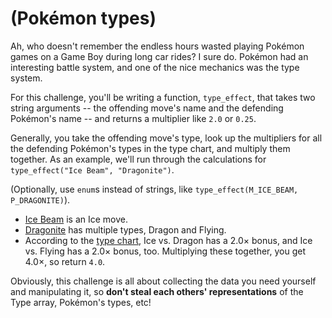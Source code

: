 # (Pokémon types)
<div class="md"><p>Ah, who doesn't remember the endless hours wasted playing Pokémon games on a Game Boy during long car rides? I sure do. Pokémon had an interesting battle system, and one of the nice mechanics was the type system.</p>
<p>For this challenge, you'll be writing a function, <code>type_effect</code>, that takes two string arguments -- the offending move's name and the defending Pokémon's name -- and returns a multiplier like <code>2.0</code> or <code>0.25</code>.</p>
<p>Generally, you take the offending move's type, look up the multipliers for all the defending Pokémon's types in the type chart, and multiply them together. As an example, we'll run through the calculations for <code>type_effect("Ice Beam", "Dragonite")</code>.</p>
<p>(Optionally, use <code>enum</code>s instead of strings, like <code>type_effect(M_ICE_BEAM, P_DRAGONITE)</code>).</p>
<ul>
<li><a href="http://bulbapedia.bulbagarden.net/wiki/Ice_Beam_(move)">Ice Beam</a> is an Ice move.</li>
<li><a href="http://bulbapedia.bulbagarden.net/wiki/Dragonite_(Pok%C3%A9mon)">Dragonite</a> has multiple types, Dragon and Flying.</li>
<li>According to the <a href="http://bulbapedia.bulbagarden.net/wiki/Type_chart">type chart</a>, Ice vs. Dragon has a 2.0× bonus, and Ice vs. Flying has a 2.0× bonus, too. Multiplying these together, you get 4.0×, so return <code>4.0</code>.</li>
</ul>
<p>Obviously, this challenge is all about collecting the data you need yourself and manipulating it, so <strong>don't steal each others' representations</strong> of the Type array, Pokémon's types, etc!</p>
</div>
